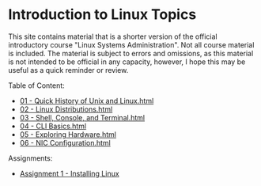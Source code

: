 # Introduction to Linux Topics
This site contains material that is a shorter version of the official introductory course "Linux Systems Administration". Not all course material is included. 
The material is subject to errors and omissions, as this material is not intended to be official in any capacity, however, I hope this may be useful as a quick reminder or review.

Table of Content:
- [01 - Quick History of Unix and Linux.html](./01%20-%20Quick%20History%20of%20Unix%20and%20Linux.html)
- [02 - Linux Distributions.html](./02%20-%20Linux%20Distributions.html)
- [03 - Shell, Console, and Terminal.html](./03%20-%20Shell,%20Console,%20and%20Terminal.html)
- [04 - CLI Basics.html](./04%20-%20CLI%20Basics.html)
- [05 - Exploring Hardware.html](./05%20-%20Exploring%20Hardware.html)
- [06 - NIC Configuration.html](./06%20-%20NIC%20Configuration.html)

Assignments:
- [Assignment 1 - Installing Linux](./Assignments/Assignment%201%20-%20Installing%20Linux.html)
